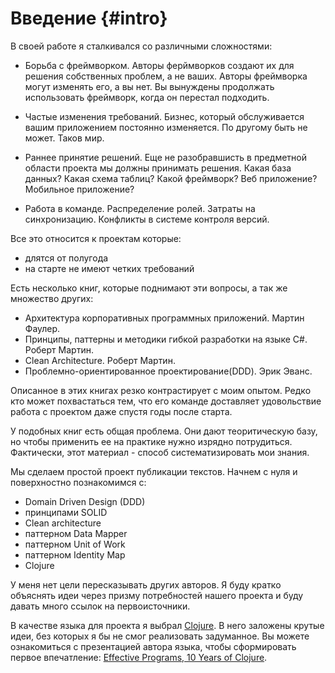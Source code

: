 # Введение {#intro}

В своей работе я сталкивался со различными сложностями:

* Борьба с фреймворком.
  Авторы ферймворков создают их для решения собственных проблем, а не ваших.
  Авторы фреймворка могут изменять его, а вы нет.
  Вы вынуждены продолжать использовать фреймворк, когда он перестал подходить.

* Частые изменения требований.
  Бизнес, который обслуживается вашим приложением постоянно изменяется.
  По другому быть не может. Таков мир.

* Раннее принятие решений.
  Еще не разобравшисть в предметной области проекта мы должны принимать решения.
  Какая база данных? Какая схема таблиц?
  Какой фреймворк?
  Веб приложение? Мобильное приложение?

* Работа в команде.
  Распределение ролей.
  Затраты на синхронизацию.
  Конфликты в системе контроля версий.

Все это относится к проектам которые:
+ длятся от полугода
+ на старте не имеют четких требований

Есть несколько книг, которые поднимают эти вопросы, а так же множество других:

* Архитектура корпоративных программных приложений. Мартин Фаулер.
* Принципы, паттерны и методики гибкой разработки на языке C\#. Роберт Мартин.
* Clean Architecture. Роберт Мартин.
* Проблемно-ориентированное проектирование\(DDD\). Эрик Эванс.

Описанное в этих книгах резко контрастирует с моим опытом.
Редко кто может похвастаться тем,
что его команде доставляет удовольствие работа с проектом даже спустя годы после старта.

У подобных книг есть общая проблема. Они дают теоритическую базу, но чтобы применить ее на практике
нужно изрядно потрудиться. Фактически, этот материал - способ систематизировать мои знания.

Мы сделаем простой проект публикации текстов. Начнем с нуля и поверхностно познакомимся с:

+ Domain Driven Design (DDD)
+ принципами SOLID
+ Clean architecture
+ паттерном Data Mapper
+ паттерном Unit of Work
+ паттерном Identity Map
+ Clojure

У меня нет цели пересказывать других авторов.
Я буду кратко объяснять идеи через призму потребностей нашего проекта и буду давать много
ссылок на первоисточники.

В качестве языка для проекта я выбрал [Clojure](https://clojure.org/about/rationale).
В него заложены крутые идеи, без которых я бы не смог реализовать задуманное.
Вы можете ознакомиться с презентацией автора языка, чтобы сформировать первое впечатление:
[Effective Programs, 10 Years of Clojure](https://github.com/matthiasn/talk-transcripts/blob/master/Hickey_Rich/EffectivePrograms.md).
